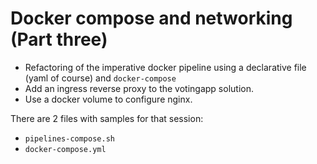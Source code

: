 # Docker compose and networking (Part three)

- Refactoring of the imperative docker pipeline using a declarative file (yaml of course) and `docker-compose`
- Add an ingress reverse proxy to the votingapp solution.
- Use a docker volume to configure nginx.

There are 2 files with samples for that session:
- `pipelines-compose.sh`
- `docker-compose.yml`
